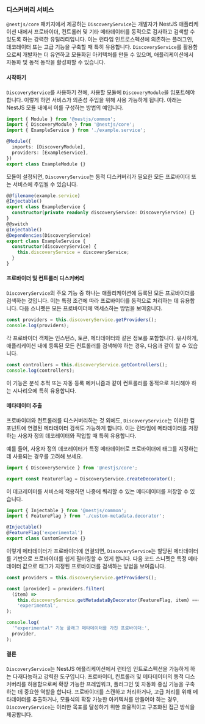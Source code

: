 ### 디스커버리 서비스

`@nestjs/core` 패키지에서 제공하는 `DiscoveryService`는 개발자가 NestJS 애플리케이션 내에서 프로바이더, 컨트롤러 및 기타 메타데이터를 동적으로 검사하고 검색할 수 있도록 하는 강력한 유틸리티입니다. 이는 런타임 인트로스펙션에 의존하는 플러그인, 데코레이터 또는 고급 기능을 구축할 때 특히 유용합니다. `DiscoveryService`를 활용함으로써 개발자는 더 유연하고 모듈화된 아키텍처를 만들 수 있으며, 애플리케이션에서 자동화 및 동적 동작을 활성화할 수 있습니다.

#### 시작하기

`DiscoveryService`를 사용하기 전에, 사용할 모듈에 `DiscoveryModule`을 임포트해야 합니다. 이렇게 하면 서비스가 의존성 주입을 위해 사용 가능하게 됩니다. 아래는 NestJS 모듈 내에서 이를 구성하는 방법의 예입니다.

```typescript
import { Module } from '@nestjs/common';
import { DiscoveryModule } from '@nestjs/core';
import { ExampleService } from './example.service';

@Module({
  imports: [DiscoveryModule],
  providers: [ExampleService],
})
export class ExampleModule {}
```

모듈이 설정되면, `DiscoveryService`는 동적 디스커버리가 필요한 모든 프로바이더 또는 서비스에 주입될 수 있습니다.

```typescript
@@filename(example.service)
@Injectable()
export class ExampleService {
  constructor(private readonly discoveryService: DiscoveryService) {}
}
@@switch
@Injectable()
@Dependencies(DiscoveryService)
export class ExampleService {
  constructor(discoveryService) {
    this.discoveryService = discoveryService;
  }
}
```

#### 프로바이더 및 컨트롤러 디스커버리

`DiscoveryService`의 주요 기능 중 하나는 애플리케이션에 등록된 모든 프로바이더를 검색하는 것입니다. 이는 특정 조건에 따라 프로바이더를 동적으로 처리하는 데 유용합니다. 다음 스니펫은 모든 프로바이더에 액세스하는 방법을 보여줍니다.

```typescript
const providers = this.discoveryService.getProviders();
console.log(providers);
```

각 프로바이더 객체는 인스턴스, 토큰, 메타데이터와 같은 정보를 포함합니다. 유사하게, 애플리케이션 내에 등록된 모든 컨트롤러를 검색해야 하는 경우, 다음과 같이 할 수 있습니다.

```typescript
const controllers = this.discoveryService.getControllers();
console.log(controllers);
```

이 기능은 분석 추적 또는 자동 등록 메커니즘과 같이 컨트롤러를 동적으로 처리해야 하는 시나리오에 특히 유용합니다.

#### 메타데이터 추출

프로바이더와 컨트롤러를 디스커버리하는 것 외에도, `DiscoveryService`는 이러한 컴포넌트에 연결된 메타데이터 검색도 가능하게 합니다. 이는 런타임에 메타데이터를 저장하는 사용자 정의 데코레이터와 작업할 때 특히 유용합니다.

예를 들어, 사용자 정의 데코레이터가 특정 메타데이터로 프로바이더에 태그를 지정하는 데 사용되는 경우를 고려해 보세요.

```typescript
import { DiscoveryService } from '@nestjs/core';

export const FeatureFlag = DiscoveryService.createDecorator();
```

이 데코레이터를 서비스에 적용하면 나중에 쿼리할 수 있는 메타데이터를 저장할 수 있습니다.

```typescript
import { Injectable } from '@nestjs/common';
import { FeatureFlag } from './custom-metadata.decorator';

@Injectable()
@FeatureFlag('experimental')
export class CustomService {}
```

이렇게 메타데이터가 프로바이더에 연결되면, `DiscoveryService`는 할당된 메타데이터를 기반으로 프로바이더를 쉽게 필터링할 수 있게 합니다. 다음 코드 스니펫은 특정 메타데이터 값으로 태그가 지정된 프로바이더를 검색하는 방법을 보여줍니다.

```typescript
const providers = this.discoveryService.getProviders();

const [provider] = providers.filter(
  (item) =>
    this.discoveryService.getMetadataByDecorator(FeatureFlag, item) ===
    'experimental',
);

console.log(
  '"experimental" 기능 플래그 메타데이터를 가진 프로바이더:',
  provider,
);
```

#### 결론

`DiscoveryService`는 NestJS 애플리케이션에서 런타임 인트로스펙션을 가능하게 하는 다재다능하고 강력한 도구입니다. 프로바이더, 컨트롤러 및 메타데이터의 동적 디스커버리를 허용함으로써 확장 가능한 프레임워크, 플러그인 및 자동화 중심 기능을 구축하는 데 중요한 역할을 합니다. 프로바이더를 스캔하고 처리하거나, 고급 처리를 위해 메타데이터를 추출하거나, 모듈식의 확장 가능한 아키텍처를 만들어야 하는 경우, `DiscoveryService`는 이러한 목표를 달성하기 위한 효율적이고 구조화된 접근 방식을 제공합니다.
